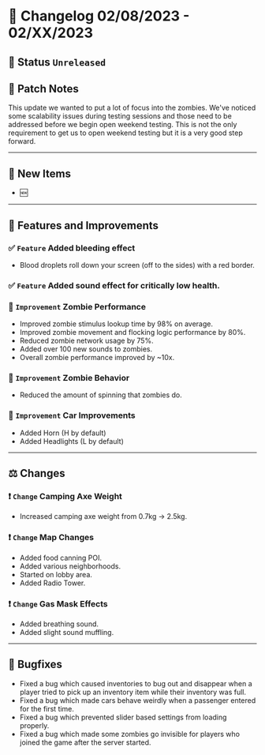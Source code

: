# :bookmark_tabs:  Changelog 02/08/2023 - 02/XX/2023

## :red_circle: Status `Unreleased`
<!-- ## :green_circle: Status `Released` -->

## :speech_balloon: Patch Notes
This update we wanted to put a lot of focus into the zombies. We've noticed some scalability issues during testing sessions and those need to be addressed before we begin open weekend testing. This is not the only requirement to get us to open weekend testing but it is a very good step forward.
________

## :star2: New Items
- :new: 
________

## :loudspeaker: Features and Improvements

### :white_check_mark: `Feature` Added bleeding effect
- Blood droplets roll down your screen (off to the sides) with a red border.

### :white_check_mark: `Feature` Added sound effect for critically low health.

### :arrow_up_small: `Improvement` Zombie Performance
- Improved zombie stimulus lookup time by 98% on average.
- Improved zombie movement and flocking logic performance by 80%.
- Reduced zombie network usage by 75%.
- Added over 100 new sounds to zombies.
- Overall zombie performance improved by ~10x.

### :arrow_up_small: `Improvement` Zombie Behavior
- Reduced the amount of spinning that zombies do.

### :arrow_up_small: `Improvement` Car Improvements
- Added Horn (H by default)
- Added Headlights (L by default)

________

## :balance_scale: Changes

### :exclamation: `Change` Camping Axe Weight
- Increased camping axe weight from 0.7kg -> 2.5kg.

### :exclamation: `Change` Map Changes
- Added food canning POI.
- Added various neighborhoods.
- Started on lobby area.
- Added Radio Tower.

### :exclamation: `Change` Gas Mask Effects
- Added breathing sound.
- Added slight sound muffling.

________

## :bug: Bugfixes
- Fixed a bug which caused inventories to bug out and disappear when a player tried to pick up an inventory item while their inventory was full. 
- Fixed a bug which made cars behave weirdly when a passenger entered for the first time.
- Fixed a bug which prevented slider based settings from loading properly.
- Fixed a bug which made some zombies go invisible for players who joined the game after the server started.
